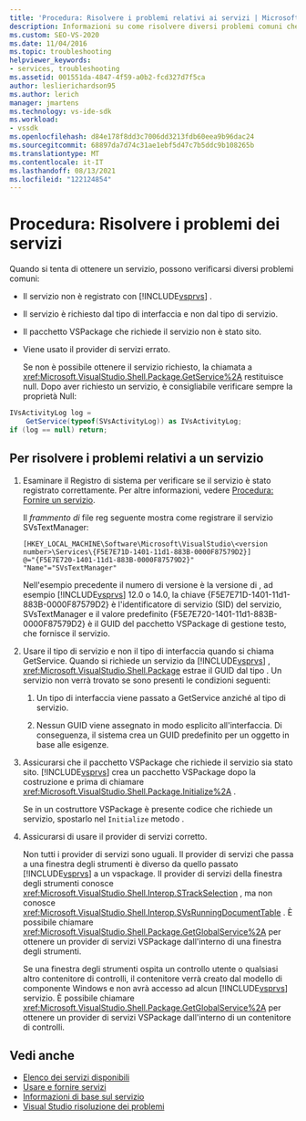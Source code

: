 ```yaml
---
title: 'Procedura: Risolvere i problemi relativi ai servizi | Microsoft Docs'
description: Informazioni su come risolvere diversi problemi comuni che possono verificarsi quando si tenta di ottenere un servizio in Visual Studio SDK.
ms.custom: SEO-VS-2020
ms.date: 11/04/2016
ms.topic: troubleshooting
helpviewer_keywords:
- services, troubleshooting
ms.assetid: 001551da-4847-4f59-a0b2-fcd327d7f5ca
author: leslierichardson95
ms.author: lerich
manager: jmartens
ms.technology: vs-ide-sdk
ms.workload:
- vssdk
ms.openlocfilehash: d84e178f8dd3c7006dd3213fdb60eea9b96dac24
ms.sourcegitcommit: 68897da7d74c31ae1ebf5d47c7b5ddc9b108265b
ms.translationtype: MT
ms.contentlocale: it-IT
ms.lasthandoff: 08/13/2021
ms.locfileid: "122124854"
---
```

# <a name="how-to-troubleshoot-services"></a>Procedura: Risolvere i problemi dei servizi
Quando si tenta di ottenere un servizio, possono verificarsi diversi problemi comuni:

- Il servizio non è registrato con [!INCLUDE[vsprvs](../code-quality/includes/vsprvs_md.md)] .

- Il servizio è richiesto dal tipo di interfaccia e non dal tipo di servizio.

- Il pacchetto VSPackage che richiede il servizio non è stato sito.

- Viene usato il provider di servizi errato.

  Se non è possibile ottenere il servizio richiesto, la chiamata a <xref:Microsoft.VisualStudio.Shell.Package.GetService%2A> restituisce null. Dopo aver richiesto un servizio, è consigliabile verificare sempre la proprietà Null:

```csharp
IVsActivityLog log =
    GetService(typeof(SVsActivityLog)) as IVsActivityLog;
if (log == null) return;
```

## <a name="to-troubleshoot-a-service"></a>Per risolvere i problemi relativi a un servizio

1. Esaminare il Registro di sistema per verificare se il servizio è stato registrato correttamente. Per altre informazioni, vedere [Procedura: Fornire un servizio](../extensibility/how-to-provide-a-service.md).

    Il *frammento di* file reg seguente mostra come registrare il servizio SVsTextManager:

   ```
   [HKEY_LOCAL_MACHINE\Software\Microsoft\VisualStudio\<version number>\Services\{F5E7E71D-1401-11d1-883B-0000F87579D2}]
   @="{F5E7E720-1401-11d1-883B-0000F87579D2}"
   "Name"="SVsTextManager"
   ```

    Nell'esempio precedente il numero di versione è la versione di , ad esempio [!INCLUDE[vsprvs](../code-quality/includes/vsprvs_md.md)] 12.0 o 14.0, la chiave {F5E7E71D-1401-11d1-883B-0000F87579D2} è l'identificatore di servizio (SID) del servizio, SVsTextManager e il valore predefinito {F5E7E720-1401-11d1-883B-0000F87579D2} è il GUID del pacchetto VSPackage di gestione testo, che fornisce il servizio.

2. Usare il tipo di servizio e non il tipo di interfaccia quando si chiama GetService. Quando si richiede un servizio da [!INCLUDE[vsprvs](../code-quality/includes/vsprvs_md.md)] , <xref:Microsoft.VisualStudio.Shell.Package> estrae il GUID dal tipo . Un servizio non verrà trovato se sono presenti le condizioni seguenti:

   1. Un tipo di interfaccia viene passato a GetService anziché al tipo di servizio.

   2. Nessun GUID viene assegnato in modo esplicito all'interfaccia. Di conseguenza, il sistema crea un GUID predefinito per un oggetto in base alle esigenze.

3. Assicurarsi che il pacchetto VSPackage che richiede il servizio sia stato sito. [!INCLUDE[vsprvs](../code-quality/includes/vsprvs_md.md)] crea un pacchetto VSPackage dopo la costruzione e prima di chiamare <xref:Microsoft.VisualStudio.Shell.Package.Initialize%2A> .

    Se in un costruttore VSPackage è presente codice che richiede un servizio, spostarlo nel `Initialize` metodo .

4. Assicurarsi di usare il provider di servizi corretto.

    Non tutti i provider di servizi sono uguali. Il provider di servizi che passa a una finestra degli strumenti è diverso da quello passato [!INCLUDE[vsprvs](../code-quality/includes/vsprvs_md.md)] a un vspackage. Il provider di servizi della finestra degli strumenti conosce <xref:Microsoft.VisualStudio.Shell.Interop.STrackSelection> , ma non conosce <xref:Microsoft.VisualStudio.Shell.Interop.SVsRunningDocumentTable> . È possibile chiamare <xref:Microsoft.VisualStudio.Shell.Package.GetGlobalService%2A> per ottenere un provider di servizi VSPackage dall'interno di una finestra degli strumenti.

    Se una finestra degli strumenti ospita un controllo utente o qualsiasi altro contenitore di controlli, il contenitore verrà creato dal modello di componente Windows e non avrà accesso ad alcun [!INCLUDE[vsprvs](../code-quality/includes/vsprvs_md.md)] servizio. È possibile chiamare <xref:Microsoft.VisualStudio.Shell.Package.GetGlobalService%2A> per ottenere un provider di servizi VSPackage dall'interno di un contenitore di controlli.

## <a name="see-also"></a>Vedi anche
- [Elenco dei servizi disponibili](../extensibility/internals/list-of-available-services.md)
- [Usare e fornire servizi](../extensibility/using-and-providing-services.md)
- [Informazioni di base sul servizio](../extensibility/internals/service-essentials.md)
- [Visual Studio risoluzione dei problemi](/troubleshoot/visualstudio/welcome-visual-studio/)